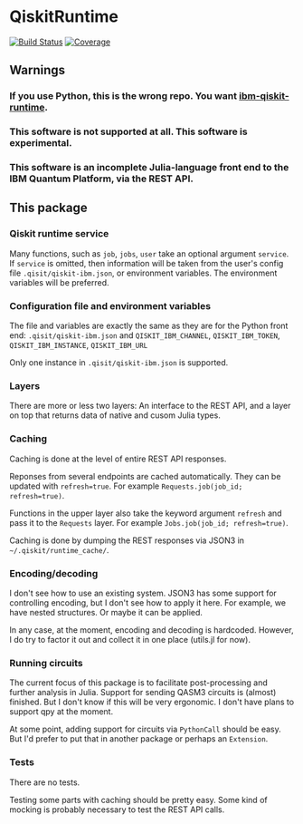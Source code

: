 # QiskitRuntime

[![Build Status](https://github.com/jlapeyre/QiskitRuntime.jl/actions/workflows/CI.yml/badge.svg?branch=main)](https://github.com/jlapeyre/QiskitRuntime.jl/actions/workflows/CI.yml?query=branch%3Amain)
[![Coverage](https://codecov.io/gh/jlapeyre/QiskitRuntime.jl/branch/main/graph/badge.svg)](https://codecov.io/gh/jlapeyre/QiskitRuntime.jl)

## Warnings

### If you use Python, this is the wrong repo. You want [ibm-qiskit-runtime](https://github.com/Qiskit/qiskit-ibm-runtime).

### **This software is not supported at all**. This software is experimental. 

### This software is an incomplete Julia-language front end to the IBM Quantum Platform, via the REST API.

## This package

### Qiskit runtime service

Many functions, such as `job`, `jobs`, `user` take an optional argument `service`. If `service` is
omitted, then information will be taken from the user's config file `.qisit/qiskit-ibm.json`, or
environment variables. The environment variables will be preferred.

### Configuration file and environment variables

The file and variables are exactly the same as they are for the Python front end:
`.qisit/qiskit-ibm.json` and `QISKIT_IBM_CHANNEL`, `QISKIT_IBM_TOKEN`, `QISKIT_IBM_INSTANCE`,
 `QISKIT_IBM_URL`
 
Only one instance in `.qisit/qiskit-ibm.json` is supported.

### Layers

There are more or less two layers: An interface to the REST API, and a layer on top that returns data of native and cusom
Julia types.

### Caching

Caching is done at the level of entire REST API responses.

Reponses from several endpoints are cached automatically. They can be updated with `refresh=true`. For example
`Requests.job(job_id; refresh=true)`.

Functions in the upper layer also take the keyword argument `refresh` and pass it to the `Requests` layer. For example
`Jobs.job(job_id; refresh=true)`.

Caching is done by dumping the REST responses via JSON3 in `~/.qiskit/runtime_cache/`.

### Encoding/decoding

I don't see how to use an existing system. JSON3 has some support for controlling encoding, but I don't see how
to apply it here. For example, we have nested structures. Or maybe it can be applied.

In any case, at the moment, encoding and decoding is hardcoded. However, I do try to factor it out and collect
it in one place (utils.jl for now).

### Running circuits

The current focus of this package is to facilitate post-processing and further analysis in Julia. Support
for sending QASM3 circuits is (almost) finished. But I don't know if this will be very ergonomic. I don't
have plans to support qpy at the moment.

At some point, adding support for circuits via `PythonCall` should be easy. But I'd prefer to put that in another package or perhaps
an `Extension`.

### Tests

There are no tests.

Testing some parts with caching should be pretty easy. Some kind of mocking is probably necessary
to test the REST API calls.
<!--  LocalWords:  QiskitRuntime repo ibm qiskit
 -->
